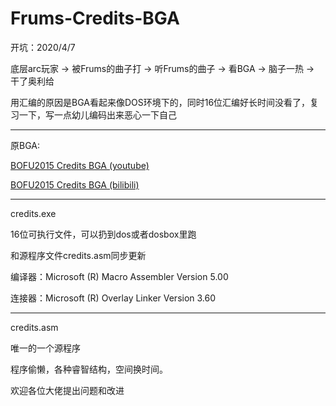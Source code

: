 # Frums-Credits-BGA
开坑：2020/4/7

底层arc玩家 -> 被Frums的曲子打 -> 听Frums的曲子 -> 看BGA -> 脑子一热 -> 干了奥利给

用汇编的原因是BGA看起来像DOS环境下的，同时16位汇编好长时间没看了，复习一下，写一点幼儿编码出来恶心一下自己

------

原BGA: 

[BOFU2015 Credits BGA (youtube)](https://m.youtube.com/watch?v=EOTAWLaDa58)

[BOFU2015 Credits BGA (bilibili)](https://www.bilibili.com/video/BV1SW411x7fR)

---

credits.exe

16位可执行文件，可以扔到dos或者dosbox里跑

和源程序文件credits.asm同步更新

编译器：Microsoft (R) Macro Assembler Version 5.00 

连接器：Microsoft (R) Overlay Linker  Version 3.60

------

credits.asm

唯一的一个源程序

程序偷懒，各种睿智结构，空间换时间。

欢迎各位大佬提出问题和改进

